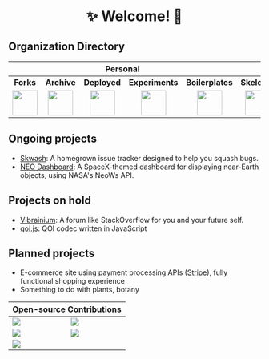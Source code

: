 <h1 align="center">✨ Welcome! 🌌</h1>
<h2>Organization Directory</h2>
<table>
  <thead>
    <tr>
      <th align="center" colspan="5">Personal</th>
      <th align="center" colspan="2">Team</th>
    </tr>
  </thead>
  <tbody>
    <tr>
      <td align="center"><b>Forks</b></td>
      <td align="center"><b>Archive</b></td>
      <td align="center"><b>Deployed</b></td>
      <td align="center"><b>Experiments</b></td>
      <td align="center"><b>Boilerplates</b></td>
      <td align="center"><b>Skelenet</b></td>
      <td align="center"><b>Ariesnet</b></td>
    </tr>
    <tr>
      <td align="center">
        <a href="https://github.com/RickyC0626-forks" title="Forked Projects">
          <img src="https://avatars.githubusercontent.com/u/121321200?s=200&v=4" width="50">
        </a>
      </td>
      <td align="center">
        <a href="https://github.com/RickyC0626-archive" title="Archived Projects">
          <img src="https://avatars.githubusercontent.com/u/121328201?s=200&v=4" width="50">
        </a>
      </td>
      <td align="center">
        <a href="https://github.com/RickyC0626-gh-pages" title="Deployed Pages">
          <img src="https://avatars.githubusercontent.com/u/121332196?s=200&v=4" width="50">
        </a>
      </td>
      <td align="center">
        <a href="https://github.com/RickyC0626-experiments" title="Experiments">
          <img src="https://avatars.githubusercontent.com/u/121334105?s=200&v=4" width="50">
        </a>
      </td>
      <td align="center">
        <a href="https://github.com/RickyC0626-boilerplate" title="Boilerplates">
          <img src="https://avatars.githubusercontent.com/u/121332704?s=200&v=4" width="50">
        </a>
      </td>
      <td align="center">
        <a href="https://github.com/skelenet" title="Skelenet Labs">
          <img src="https://avatars.githubusercontent.com/u/86542896?s=200&v=4" width="50">
        </a>
      </td>
      <td align="center">
        <a href="https://github.com/ariesnet" title="Aries Network">
          <img src="https://avatars.githubusercontent.com/u/101829519?s=200&v=4" width="50">
        </a>
      </td>
    </tr>
  </tbody>
</table>

## Ongoing projects
- [Skwash](https://github.com/rickyc0626/skwash): A homegrown issue tracker designed to help you squash bugs.
- [NEO Dashboard](https://github.com/rickyc0626/neo-dashboard): A SpaceX-themed dashboard for displaying near-Earth objects, using NASA's NeoWs API.

## Projects on hold
- [Vibrainium](https://github.com/rickyc0626/vibrainium): A forum like StackOverflow for you and your future self.
- [qoi.js](https://github.com/RickyC0626/qoi.js): QOI codec written in JavaScript

## Planned projects
- E-commerce site using payment processing APIs ([Stripe](https://stripe.com/)), fully functional shopping experience
- Something to do with plants, botany

<table>
  <thead>
    <tr>
      <th align="center" colspan="2">Open-source Contributions</th>
    </tr>
  </thead>
  <tbody>
    <tr>
      <td>
        <a href="https://github.com/boardgameio/boardgame.io" title="boardgameio/boardgame.io">
          <img src="https://github-readme-stats.vercel.app/api/pin/?username=boardgameio&repo=boardgame.io&theme=github_dark_dimmed">
        </a>
      </td>
      <td>
        <a href="https://github.com/questdb/questdb" title="questdb/questdb">
          <img src="https://github-readme-stats.vercel.app/api/pin/?username=questdb&repo=questdb&theme=github_dark_dimmed">
        </a>
      </td>
    </tr>
    <tr>
      <td>
        <a href="https://github.com/manimcommunity/manim" title="ManimCommunity/manim">
          <img src="https://github-readme-stats.vercel.app/api/pin/?username=manimcommunity&repo=manim&theme=github_dark_dimmed">
        </a>
      </td>
      <td>
        <a href="https://github.com/discourse/discourse-data-explorer" title="discourse/discourse-data-explorer">
          <img src="https://github-readme-stats.vercel.app/api/pin/?username=discourse&repo=discourse-data-explorer&theme=github_dark_dimmed">
        </a>
      </td>
    </tr>
    <tr>
      <td>
        <a href="https://github.com/discourse/discourse" title="discourse/discourse">
          <img src="https://github-readme-stats.vercel.app/api/pin/?username=discourse&repo=discourse&theme=github_dark_dimmed">
        </a>
      </td>
    </tr>
  </tbody>
</table>
